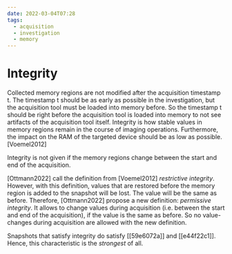 ```yaml
---
date: 2022-03-04T07:28
tags:
  - acquisition
  - investigation
  - memory
---
```


# Integrity

Collected memory regions are not modified after the acquisition timestamp t. The timestamp t should be as early as possible in the investigation, but the acquisition tool must be loaded into memory before. So the timestamp t should be right before the acquisition tool is loaded into memory to not see artifacts of the acquisition tool itself. Integrity is how stable values in memory regions remain in the course of imaging operations. Furthermore, the impact on the RAM of the targeted device should be as low as possible. [Voemel2012]

Integrity is not given if the memory regions change between the start and end of the acquisition.

[Ottmann2022] call the definition from [Voemel2012] *restrictive integrity*. However, with this definition, values that are restored before the memory region is added to the snapshot will be lost. The value will be the same as before. Therefore, [Ottmann2022] propose a new definition: *permissive integrity*. It allows to change values during acquisition (i.e. between the start and end of the acquisition), if the value is the same as before. So no value-changes during acquisition are allowed with the new definition.

Snapshots that satisfy integrity do satisfy [[59e6072a]] and [[e44f22c1]]. Hence, this characteristic is the *strongest* of all.
